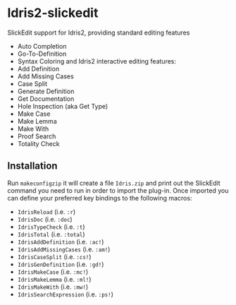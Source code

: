 # Idris2-slickedit
SlickEdit support for Idris2, providing standard editing features
- Auto Completion
- Go-To-Definition
- Syntax Coloring
and Idris2 interactive editing features:
- Add Definition
- Add Missing Cases
- Case Split
- Generate Definition
- Get Documentation
- Hole Inspection (aka Get Type)
- Make Case
- Make Lemma
- Make With
- Proof Search
- Totality Check

## Installation

Run `makeconfigzip` it will create a file `Idris.zip` and print out the SlickEdit command you need to run in order to import the plug-in.
Once imported you can define your preferred key bindings to the following macros:
- `IdrisReload` (i.e. `:r`)
- `IdrisDoc` (i.e. `:doc`)
- `IdrisTypeCheck` (i.e. `:t`)
- `IdrisTotal` (i.e. `:total`)
- `IdrisAddDefinition` (i.e. `:ac!`)
- `IdrisAddMissingCases` (i.e. `:am!`)
- `IdrisCaseSplit` (i.e. `:cs!`)
- `IdrisGenDefinition` (i.e. `:gd!`)
- `IdrisMakeCase` (i.e. `:mc!`)
- `IdrisMakeLemma` (i.e. `:ml!`)
- `IdrisMakeWith` (i.e. `:mw!`)
- `IdrisSearchExpression` (i.e. `:ps!`)
